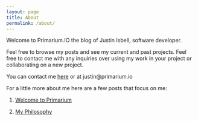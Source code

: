 ```yaml
---
layout: page
title: About
permalink: /about/
---
```


<p>Welcome to Primarium.IO the blog of Justin Isbell, software developer.</p>

<p>Feel free to browse my posts and see my current and past projects. Feel free to contact me with any inquiries over using my work in your project or collaborating on a new project.</p>

<p>You can contact me <a href="http://www.primarium.io/contact">here</a> or at justin@primarium.io</p>

For a little more about me here are a few posts that focus on me:

1. <a href="http://primarium.io/primarium/general/2016/09/06/welcome-to-primarium.html">Welcome to Primarium</a>

2. <a href="http://primarium.io/p/primarium/general/2016/09/07/my-philosophy.html">My Philosophy</a>
